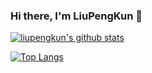 ### Hi there, I'm LiuPengKun 👋


[![liupengkun's github stats](https://github-readme-stats.vercel.app/api?username=liuzhongning)](https://github.com/anuraghazra/github-readme-stats)


[![Top Langs](https://github-readme-stats.vercel.app/api/top-langs/?username=liuzhongning)](https://github.com/anuraghazra/github-readme-stats)
